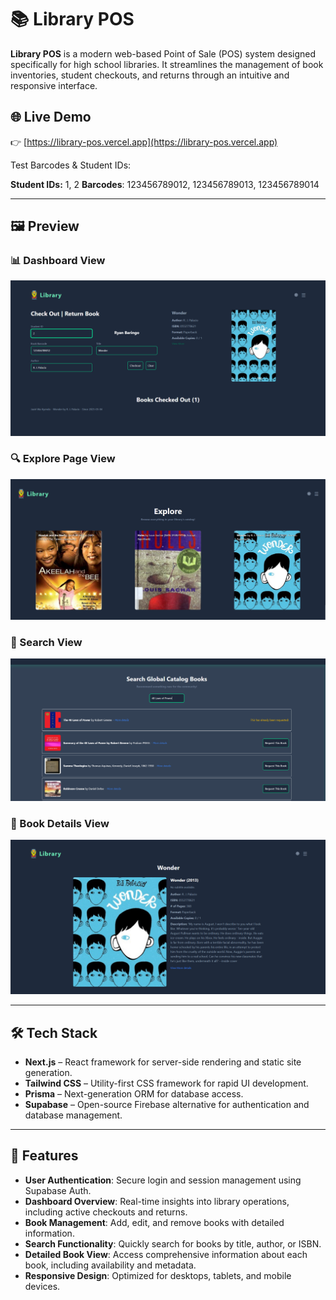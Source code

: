 # 📚 Library POS

**Library POS** is a modern web-based Point of Sale (POS) system designed specifically for high school libraries. It streamlines the management of book inventories, student checkouts, and returns through an intuitive and responsive interface.

## 🌐 Live Demo

👉 [https://library-pos.vercel.app](https://library-pos.vercel.app)

Test Barcodes & Student IDs:

**Student IDs:** 1, 2
**Barcodes**: 123456789012, 123456789013, 123456789014

---

## 🖼️ Preview

### 📊 Dashboard View

![Dashboard View](./{57206C24-341C-43BE-BBDD-2875B79B7560}.png)

### 🔍 Explore Page View

![Explore Page View](./{11B54F58-8BC4-4A04-A4B7-4EAE4D76C822}.png)

### 🔎 Search View

![Search View](./{2EF18C1D-6F6B-4648-8454-8D2E952CB452}.png)

### 📖 Book Details View

![Book Details View](./{9937F1C5-34C6-44FF-B686-CB349256BB6D}.png)

---

## 🛠️ Tech Stack

* **Next.js** – React framework for server-side rendering and static site generation.
* **Tailwind CSS** – Utility-first CSS framework for rapid UI development.
* **Prisma** – Next-generation ORM for database access.
* **Supabase** – Open-source Firebase alternative for authentication and database management.

---

## 🚀 Features

* **User Authentication**: Secure login and session management using Supabase Auth.
* **Dashboard Overview**: Real-time insights into library operations, including active checkouts and returns.
* **Book Management**: Add, edit, and remove books with detailed information.
* **Search Functionality**: Quickly search for books by title, author, or ISBN.
* **Detailed Book View**: Access comprehensive information about each book, including availability and metadata.
* **Responsive Design**: Optimized for desktops, tablets, and mobile devices.